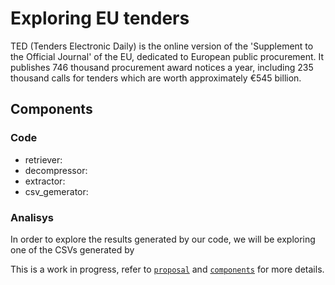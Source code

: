 # Exploring EU tenders



TED (Tenders Electronic Daily) is the online version of the 'Supplement to the Official Journal' of the EU, dedicated to European public procurement. It publishes 746 thousand procurement award notices a year, including 235 thousand calls for tenders which are worth approximately €545 billion.

## Components

### Code
- retriever:
- decompressor:
- extractor:
- csv_gemerator:

### Analisys

In order to explore the results generated by our code, we will be exploring one of the CSVs generated by 

This is a work in progress, refer to [`proposal`](proposal.md) and [`components`](components.md) for more details.
